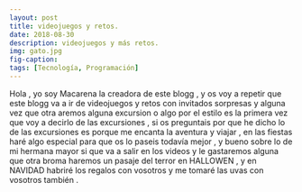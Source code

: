 ```yaml
---
layout: post
title: videojuegos y retos.
date: 2018-08-30
description: videojuegos y más retos.
img: gato.jpg
fig-caption: 
tags: [Tecnología, Programación]
---
```

Hola , yo soy Macarena la creadora de este blogg , y os voy a repetir que este blogg va a ir de videojuegos y retos con invitados sorpresas y alguna vez que otra aremos alguna excursion o algo por el estilo es la primera vez que voy a decirlo de las excursiones , si os preguntais por que he dicho lo de las excursiones es porque me encanta la aventura y viajar , en las fiestas haré algo especial  para que os lo paseis todavía mejor , y bueno sobre lo de mi hermana mayor si que va a salir en los videos y le gastaremos alguna que otra broma haremos un pasaje del terror en HALLOWEN , y en NAVIDAD habriré los regalos con vosotros y me tomaré las uvas con vosotros también .



